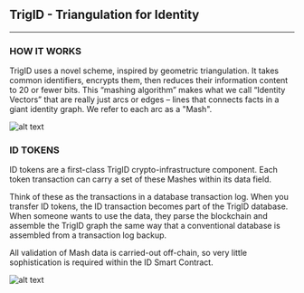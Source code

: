 

## TrigID - Triangulation for Identity
---
### HOW IT WORKS
TrigID uses a novel scheme, inspired by geometric triangulation. It takes common identifiers, encrypts them, then reduces their information content to 20 or fewer bits. This “mashing algorithm” makes what we call “Identity Vectors” that are really just arcs or edges – lines that connects facts in a giant identity graph.  We refer to each arc as a "Mash".

![alt text][howitworks]


### ID TOKENS 

ID tokens are a first-class TrigID crypto-infrastructure component. Each token transaction can carry a set of these Mashes within its data field.

Think of these as the transactions in a database transaction log. When you transfer ID tokens, the ID transaction becomes part of the TrigID database. When someone wants to use the data, they parse the blockchain and assemble the TrigID graph the same way that a conventional database is assembled from a transaction log backup.

All validation of Mash data is carried-out off-chain, so very little sophistication is required within the ID Smart Contract.

![alt text][tokens]

[howitworks]: https://github.com/trigid/TrigID-solidity/blob/master/images/trigid-how-it-works.png "How it works"
[tokens]: https://github.com/trigid/TrigID-solidity/blob/master/images/id-tokens.png "ID tokens"

